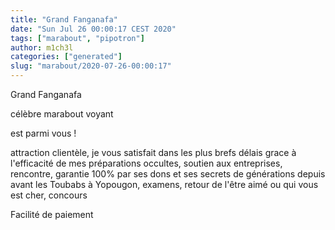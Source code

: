 ```yaml
---
title: "Grand Fanganafa"
date: "Sun Jul 26 00:00:17 CEST 2020"
tags: ["marabout", "pipotron"]
author: m1ch3l
categories: ["generated"]
slug: "marabout/2020-07-26-00:00:17"
---
```


Grand Fanganafa

célèbre marabout voyant

est parmi vous !

attraction clientèle, je vous satisfait dans les plus brefs délais grace à l'efficacité de mes préparations occultes, soutien aux entreprises, rencontre, garantie 100% par ses dons et ses secrets de générations depuis avant les Toubabs à Yopougon, examens, retour de l'être aimé ou qui vous est cher, concours

Facilité de paiement
